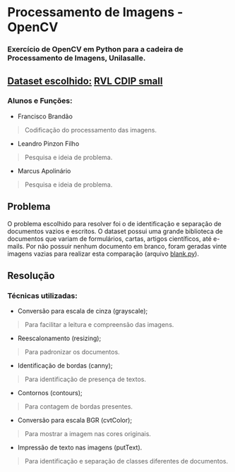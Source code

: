 # Processamento de Imagens - OpenCV
### Exercício de OpenCV em Python para a cadeira de Processamento de Imagens, Unilasalle.

## <u>Dataset escolhido:</u> [RVL CDIP small](https://www.kaggle.com/datasets/uditamin/rvl-cdip-small/)

### Alunos e Funções:
* Francisco Brandão
> Codificação do processamento das imagens.
* Leandro Pinzon Filho
> Pesquisa e ideia de problema.
* Marcus Apolinário
> Pesquisa e ideia de problema.

## Problema
O problema escolhido para resolver foi o de identificação e separação de documentos vazios e escritos.
O dataset possui uma grande biblioteca de documentos que variam de formulários, cartas, artigos científicos, até e-mails.
Por não possuir nenhum documento em branco, foram geradas vinte imagens vazias para realizar esta comparação (arquivo [blank.py](https://github.com/brandaochico/ex-opencv/blob/main/blank.py)).

## Resolução
### Técnicas utilizadas:
* Conversão para escala de cinza (grayscale);
> Para facilitar a leitura e compreensão das imagens.
* Reescalonamento (resizing);
> Para padronizar os documentos.
* Identificação de bordas (canny);
> Para identificação de presença de textos.
* Contornos (contours);
> Para contagem de bordas presentes.
* Conversão para escala BGR (cvtColor);
> Para mostrar a imagem nas cores originais.
* Impressão de texto nas imagens (putText).
> Para identificação e separação de classes diferentes de documentos.
